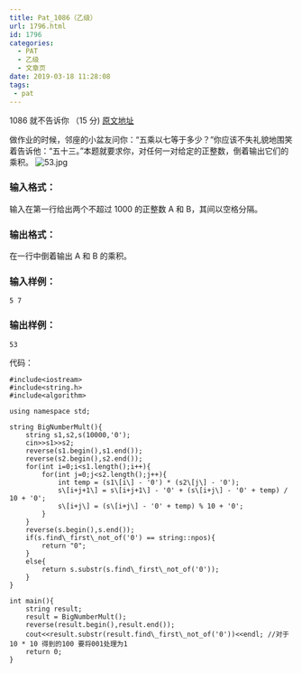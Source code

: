 ```yaml
---
title: Pat_1086（乙级）
url: 1796.html
id: 1796
categories:
  - PAT
  - 乙级
  - 文章页
date: 2019-03-18 11:28:08
tags:
 - pat
---
```


1086 就不告诉你 （15 分) [原文地址](https://pintia.cn/problem-sets/994805260223102976/problems/1038429065476579328)

做作业的时候，邻座的小盆友问你：“五乘以七等于多少？”你应该不失礼貌地围笑着告诉他：“五十三。”本题就要求你，对任何一对给定的正整数，倒着输出它们的乘积。 ![53.jpg](https://images.ptausercontent.com/0c3a4497-27c3-45ea-9c8e-5a1ab2df48af.jpg)

### 输入格式：

输入在第一行给出两个不超过 1000 的正整数 A 和 B，其间以空格分隔。

### 输出格式：

在一行中倒着输出 A 和 B 的乘积。

### 输入样例：

    5 7
    

### 输出样例：

    53

代码：
```
#include<iostream>
#include<string.h>
#include<algorithm>

using namespace std;

string BigNumberMult(){
    string s1,s2,s(10000,'0');
    cin>>s1>>s2;
    reverse(s1.begin(),s1.end());
    reverse(s2.begin(),s2.end());
    for(int i=0;i<s1.length();i++){
        for(int j=0;j<s2.length();j++){
            int temp = (s1\[i\] - '0') * (s2\[j\] - '0');
            s\[i+j+1\] = s\[i+j+1\] - '0' + (s\[i+j\] - '0' + temp) / 10 + '0';
            s\[i+j\] = (s\[i+j\] - '0' + temp) % 10 + '0';
        }
    }
    reverse(s.begin(),s.end());
    if(s.find\_first\_not_of('0') == string::npos){
        return "0";
    }
    else{
        return s.substr(s.find\_first\_not_of('0'));
    }
}

int main(){
    string result;
    result = BigNumberMult();
    reverse(result.begin(),result.end());
    cout<<result.substr(result.find\_first\_not_of('0'))<<endl; //对于 10 * 10 得到的100 要将001处理为1
    return 0;
}
```